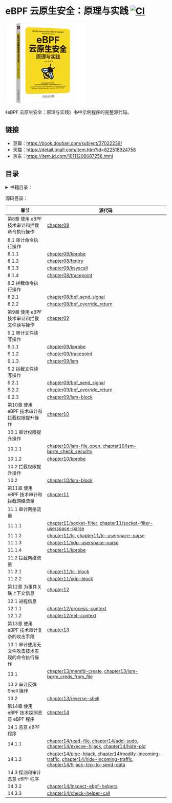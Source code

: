 # eBPF 云原生安全：原理与实践 [![CI](https://img.shields.io/github/actions/workflow/status/mozillazg/cloud-native-security-with-ebpf/build.yml?label=build%20programs)](https://github.com/mozillazg/cloud-native-security-with-ebpf/actions/workflows/build.yml)


<img src="cover.jpg" height=250 alt="eBPF 云原生安全：原理与实践" />


《eBPF 云原生安全：原理与实践》书中示例程序的完整源代码。



## 链接

* 豆瓣：<https://book.douban.com/subject/37022239/>
* 天猫：<https://detail.tmall.com/item.htm?id=822518924758>
* 京东：<https://item.jd.com/10111206687256.html>


## 目录


<details><summary>书籍目录：</summary>

* 前言
* 目录
* 第一部分 eBPF 助力云原生安全
  * 第 1 章 云原生安全概述
    * 1.1 云原生安全的挑战
      * 1.1.1 云原生平台基础设施的安全风险
      * 1.1.2 DevOps 软件供应链的安全风险
      * 1.1.3 云原生应用范式的安全风险
    * 1.2 云原生安全的演进
    * 1.3 云原生安全的理论基础
      * 1.3.1 威胁建模
      * 1.3.2 坚守安全准则
      * 1.3.3 安全观测和事件响应
    * 1.4 云原生安全的方法论
      * 1.4.1 CNCF 云原生安全架构
      * 1.4.2 云原生应用保护平台
    * 1.5 本章小结
  * 第 2 章 初识 eBPF
    * 2.1 eBPF 历史
    * 2.2 eBPF 的关键特性和应用场景
      * 2.2.1 Linux 内核
      * 2.2.2 eBPF 的关键特性
      * 2.2.3 eBPF 的应用场景
    * 2.3 eBPF 的架构
    * 2.4 本章小结
  * 第 3 章 eBPF 技术原理详解
    * 3.1 eBPF“Hello World”程序
    * 3.2 eBPF 技术原理
      * 3.2.1 eBPF Map 数据结构
      * 3.2.2 eBPF 虚拟机
      * 3.2.3 eBPF 验证器
      * 3.2.4 bpf() 系统调用
      * 3.2.5 eBPF 程序和附着类型
    * 3.3 eBPF 程序的开发模式
      * 3.3.1 BCC 模式
      * 3.3.2 CO-RE+ libbpf 模式
    * 3.4 本章小结
  * 第 4 章 eBPF 技术在云原生安全领域的应用
    * 4.1 针对云原生应用的攻击
    * 4.2 eBPF 和云原生安全的契合点
      * 4.2.1 容器中的基础隔离
      * 4.2.2 传统安全架构
      * 4.2.3 eBPF 提升云原生应用运行时安全
      * 4.2.4 eBPF 伴随云原生应用生命周期
    * 4.3 eBPF 云原生安全开源项目
      * 4.3.1 Falco
      * 4.3.2 Tracee
      * 4.3.3 Tetragon
    * 4.4 双刃剑
    * 4.5 本章小结
* 第二部分 云原生安全项目详解
  * 第 5 章 云原生安全项目 Falco 详解
    * 5.1 项目介绍
      * 5.1.1 功能
      * 5.1.2 使用场景
    * 5.2 安装
      * 5.2.1 使用包管理工具
      * 5.2.2 下载二进制包
      * 5.2.3 Kubernetes 环境
    * 5.3 使用示例
      * 5.3.1 规则引擎
      * 5.3.2 告警输出
      * 5.3.3 事件源
    * 5.4 架构和实现原理
      * 5.4.1 架构
      * 5.4.2 驱动
      * 5.4.3 用户态模块
    * 5.5 本章小结
  * 第 6 章 云原生安全项目 Tracee 详解
    * 6.1 项目介绍
    * 6.2 安装
    * 6.3 使用示例
      * 6.3.1 事件追踪
      * 6.3.2 制品捕获
      * 6.3.3 风险探测
      * 6.3.4 外部集成
    * 6.4 架构和实现原理
      * 6.4.1 架构
      * 6.4.2 tracee-ebpf 实现原理
    * 6.5 本章小结
  * 第 7 章 云原生安全项目 Tetragon 详解
    * 7.1 项目介绍
    * 7.2 安装
    * 7.3 使用示例
      * 7.3.1 事件观测
      * 7.3.2 风险拦截
    * 7.4 架构和实现原理
      * 7.4.1 架构
      * 7.4.2 事件观测
      * 7.4.3 风险拦截
    * 7.5 本章小结
* 第三部分 eBPF 安全技术实战
  * 第 8 章 使用 eBPF 技术审计和拦截命令执行操作
    * 8.1 审计命令执行操作
      * 8.1.1 基于 eBPF Kprobe 和 Kretprobe 实现
      * 8.1.2 基于 eBPF Fentry 和 Fexit 实现
      * 8.1.3 基于 eBPF Ksyscall 和 Kretsyscall 实现
      * 8.1.4 基于 eBPF Tracepoint 实现
    * 8.2 拦截命令执行操作
      * 8.2.1 基于 bpf_send_signal 实现
      * 8.2.2 基于 bpf_override_return 实现
    * 8.3 本章小结
  * 第 9 章 使用 eBPF 技术审计和拦截文件读写操作
    * 9.1 审计文件读写操作
      * 9.1.1 基于 eBPF Kprobe 和 Kretprobe 实现
      * 9.1.2 基于 eBPF Tracepoint 实现
      * 9.1.3 基于 eBPF LSM 实现
    * 9.2 拦截文件读写操作
      * 9.2.1 基于 bpf_send_signal 实现
      * 9.2.2 基于 bpf_override_return 实现
      * 9.2.3 基于 eBPF LSM 实现
    * 9.3 本章小结
  * 第 10 章 使用 eBPF 技术审计和拦截权限提升操作
    * 10.1 审计权限提升操作
      * 10.1.1 基于 eBPF LSM 实现
      * 10.1.2 基于 eBPF Kprobe 实现
    * 10.2 拦截权限提升操作
    * 10.3 本章小结
  * 第 11 章 使用 eBPF 技术审计和拦截网络流量
    * 11.1 审计网络流量
      * 11.1.1 基于 eBPF 套接字过滤器实现
      * 11.1.2 基于 eBPF TC 实现
      * 11.1.3 基于 eBPF XDP 实现
      * 11.1.4 基于 Kprobe 实现
    * 11.2 拦截网络流量
      * 11.2.1 基于 eBPF TC 实现
      * 11.2.2 基于 eBPF XDP 实现
    * 11.3 本章小结
  * 第 12 章 为事件关联上下文信息
    * 12.1 进程信息
      * 12.1.1 进程操作事件
      * 12.1.2 网络事件
    * 12.2 容器和 Pod 信息
      * 12.2.1 进程操作事件
      * 12.2.2 网络事件
    * 12.3 本章小结
* 第四部分 eBPF 安全进阶
  * 第 13 章 使用 eBPF 技术审计复杂的攻击手段
    * 13.1 审计使用无文件攻击技术实现的命令执行操作
    * 13.2 审计反弹 Shell 操作
    * 13.3 本章小结
  * 第 14 章 使用 eBPF 技术探测恶意eBPF 程序
    * 14.1 恶意 eBPF 程序
      * 14.1.1 常规程序
      * 14.1.2 网络程序
    * 14.2 防护恶意 eBPF 程序
    * 14.3 探测和审计恶意 eBPF 程序
      * 14.3.1 文件分析
      * 14.3.2 bpftool
      * 14.3.3 内核探测
    * 14.4 本章小结
</details>



源码目录：


| 章节   | 源代码                                                                                                                                                                                                                                                                 |
|------|--------------------------------------------------------------------------------------------------------------------------------------------------------------------------------------------------------------------------------------------------------------------|
| 第8章 使用 eBPF 技术审计和拦截命令执行操作 | [chapter08](chapter08)                                                                                                                                                                                                                                             |
| 8.1 审计命令执行操作  | |
| 8.1.1  | [chapter08/kprobe](chapter08/kprobe)                                                                                                                                                                                                                               |
| 8.1.2 | [chapter08/fentry](chapter08/fentry)                                                                                                                                                                                                                               |
| 8.1.3 | [chapter08/ksyscall](chapter08/ksyscall)                                                                                                                                                                                                                           |
| 8.1.4 | [chapter08/tracepoint](chapter08/tracepoint)                                                                                                                                                                                                                       |
| 8.2 拦截命令执行操作  | |
| 8.2.1 | [chapter08/bpf_send_signal](chapter08/bpf_send_signal)                                                                                                                                                                                                             |
| 8.2.2 | [chapter08/bpf_override_return](chapter08/bpf_override_return)                                                                                                                                                                                                     |
| 第9章 使用 eBPF 技术审计和拦截文件读写操作 | [chapter09](chapter09)                                                                                                                                                                                                                                             |
| 9.1 审计文件读写操作  | |
| 9.1.1 | [chapter09/kprobe](chapter09/kprobe)                                                                                                                                                                                                                               |
| 9.1.2 | [chapter09/tracepoint](chapter09/tracepoint)                                                                                                                                                                                                                       |
| 9.1.3 | [chapter09/lsm](chapter09/lsm)                                                                                                                                                                                                                                     |
| 9.2 拦截文件读写操作  | |
| 9.2.1 | [chapter09/bpf_send_signal](chapter09/bpf_send_signal)                                                                                                                                                                                                             |
| 9.2.2 | [chapter09/bpf_override_return](chapter09/bpf_override_return)                                                                                                                                                                                                     |
| 9.2.3 | [chapter09/lsm-block](chapter09/lsm-block)                                                                                                                                                                                                                         |
| 第10章 使用 eBPF 技术审计和拦截权限提升操作 | [chapter10](chapter10)                                                                                                                                                                                                                                             |
| 10.1 审计权限提升操作  | |
| 10.1.1 | [chapter10/lsm-file_open](chapter10/lsm-file_open), [chapter10/lsm-bprm_check_security](chapter10/lsm-bprm_check_security)                                                                                                                                         |
| 10.1.2 | [chapter10/kprobe](chapter10/kprobe)                                                                                                                                                                                                                               |
| 10.2 拦截权限提升操作  | |
| 10.2 | [chapter10/lsm-block](chapter10/lsm-block)                                                                                                                                                                                                                         |
| 第11章 使用 eBPF 技术审计和拦截网络流量 | [chapter11](chapter11)                                                                                                                                                                                                                                             |
| 11.1 审计网络流量  | |
| 11.1.1 | [chapter11/socket-filter](chapter11/socket-filter), [chapter11/socket-filter-userspace-parse](chapter11/socket-filter-userspace-parse)                                                                                                                             |
| 11.1.2 | [chapter11/tc](chapter11/tc), [chapter11/tc-userspace-parse](chapter11/tc-userspace-parse)                                                                                                                                                                         |
| 11.1.3 | [chapter11/xdp-userspace-parse](chapter11/xdp-userspace-parse)                                                                                                                                                                                                     |
| 11.1.4 | [chapter11/kprobe](chapter11/kprobe)                                                                                                                                                                                                                               |
| 11.2 拦截网络流量  | |
| 11.2.1 | [chapter11/tc-block](chapter11/tc-block)                                                                                                                                                                                                                           |
| 11.2.2 | [chapter11/xdp-block](chapter11/xdp-block)                                                                                                                                                                                                                         |
| 第12章 为事件关联上下文信息 | [chapter12](chapter12)                                                                                                                                                                                                                                             |
| 12.1 进程信息  | |
| 12.1.1 | [chapter12/process-context](chapter12/process-context)                                                                                                                                                                                                             |
| 12.1.2 | [chapter12/net-context](chapter12/net-context)                                                                                                                                                                                                                     |
| 第13章 使用 eBPF 技术审计复杂的攻击手段 | [chapter13](chapter13)                                                                                                                                                                                                                                             |
| 13.1 审计使用无文件攻击技术实现的命令执行操作  | |
| 13.1 | [chapter13/memfd-create](chapter13/memfd-create), [chapter13/lsm-bprm_creds_from_file](chapter13/lsm-bprm_creds_from_file)                                                                                                                                         |
| 13.2 审计反弹 Shell 操作  | |
| 13.2 | [chapter13/reverse-shell](chapter13/reverse-shell)                                                                                                                                                                                                                 |
| 第14章 使用 eBPF 技术探测恶意 eBPF 程序 | [chapter14](chapter14)                                                                                                                                                                                                                                             |
| 14.1 恶意 eBPF 程序  | |
| 14.1.1 | [chapter14/read-file](chapter14/read-file), [chapter14/add-sudo](chapter14/add-sudo), [chapter14/execve-hijack](chapter14/execve-hijack), [chapter14/hide-pid](chapter14/hide-pid)                                                                                 |
| 14.1.2 | [chapter14/pipe-hijack](chapter14/pipe-hijack), [chapter14/modify-incoming-traffic](chapter14/modify-incoming-traffic), [chapter14/hide-incoming-traffic](chapter14/hide-incoming-traffic), [chapter14/hijack-tcp-to-send-data](chapter14/hijack-tcp-to-send-data) |
| 14.3 探测和审计恶意 eBPF 程序  | |
| 14.3.2 | [chapter14/inspect-ebpf-helpers](chapter14/inspect-ebpf-helpers)                                                                                                                                                                                                   |
| 14.3.3 | [chapter14/check-helper-call](chapter14/check-helper-call)                                                                                                                                                                                                         |
